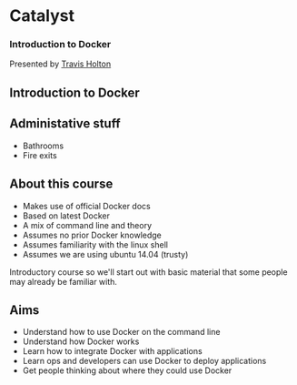 # Catalyst <!-- .element: class="catalyst-logo" -->
### Introduction to Docker
Presented by <!-- .element: class="small-text" --> [Travis Holton](Link) <!-- .element: class="small-text" -->




## Introduction to Docker <!-- .slide: class="title-slide" --> <!-- .element: class="orange" -->


## Administative stuff
<ul>
    <li>Bathrooms</li>
    <li>Fire exits</li>
</ul>


## About this course
<ul>
    <li>Makes use of official Docker docs</li>
    <li>Based on latest Docker</li>
    <li>A mix of command line and theory</li>
    <li>Assumes no prior Docker knowledge</li>
    <li>Assumes familiarity with the linux shell</li>
    <li>Assumes we are using ubuntu 14.04 (trusty)</li>
</ul>
<aside class="notes">
Introductory course so we'll start out with basic material
that some people may already be familiar with.
</aside>


## Aims
<ul>
<li>Understand how to use Docker on the command line</li>
<li>Understand how Docker works</li>
<li>Learn how to integrate Docker with applications</li>
<li>Learn ops and developers can use Docker to deploy
applications</li>
<li>Get people thinking about where they could use Docker</li>
</ul>

